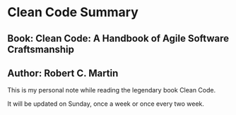 # Clean Code Summary
## Book: Clean Code: A Handbook of Agile Software Craftsmanship
## Author: Robert C. Martin

This is my personal note while reading the legendary book Clean Code.

It will be updated on Sunday, once a week or once every two week.
